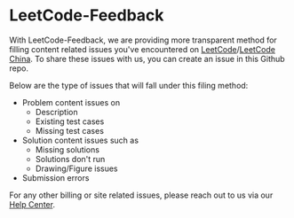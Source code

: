 # LeetCode-Feedback

With LeetCode-Feedback, we are providing more transparent method for filling content related issues you've encountered on [LeetCode](https://leetcode.com)/[LeetCode China](https://leetcode-cn.com). To share these issues with us, you can create an issue in this Github repo.

Below are the type of issues that will fall under this filing method:
* Problem content issues on
    * Description
    * Existing test cases
    * Missing test cases
* Solution content issues such as
    * Missing solutions
    * Solutions don't run
    * Drawing/Figure issues
* Submission errors

For any other billing or site related issues, please reach out to us via our [Help Center](https://support.leetcode.com/hc/en-us).
